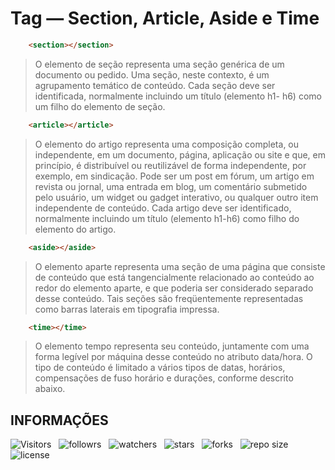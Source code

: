 <!-- TITLE -->
# Tag — Section, Article, Aside e Time

```html
    <section></section>
```

> O elemento de seção representa uma seção genérica de um documento ou pedido. Uma seção, neste contexto, é um agrupamento temático de conteúdo. Cada seção deve ser identificada, normalmente incluindo um título (elemento h1- h6) como um filho do elemento de seção.

```html
    <article></article>
```

> O elemento do artigo representa uma composição completa, ou independente, em um documento, página, aplicação ou site e que, em princípio, é distribuível ou reutilizável de forma independente, por exemplo, em sindicação. Pode ser um post em fórum, um artigo em revista ou jornal, uma entrada em blog, um comentário submetido pelo usuário, um widget ou gadget interativo, ou qualquer outro item independente de conteúdo. Cada artigo deve ser identificado, normalmente incluindo um título (elemento h1-h6) como filho do elemento do artigo.

```html
    <aside></aside>
```

> O elemento aparte representa uma seção de uma página que consiste de conteúdo que está tangencialmente relacionado ao conteúdo ao redor do elemento aparte, e que poderia ser considerado separado desse conteúdo. Tais seções são freqüentemente representadas como barras laterais em tipografia impressa.

```html
    <time></time>
```

> O elemento tempo representa seu conteúdo, juntamente com uma forma legível por máquina desse conteúdo no atributo data/hora. O tipo de conteúdo é limitado a vários tipos de datas, horários, compensações de fuso horário e durações, conforme descrito abaixo.

<!-- TABLE OF CONTENTS -->
<!-- ## TABELA DE CONTEÚDO -->

<!-- * [Vista por cima](#vista-por-cima) -->
<!--  * [Foto da tela](#foto-da-tela) -->
<!--  * [Links](#links) -->
<!-- * [Meu processo](#meu-processo) -->
<!--  * [Contruido com](#construido-com) -->
<!--  * [O que aprendi](#o-que-aprendi) -->
<!--  * [Desenvolvimento contínuo](#desenvolvimento-contínuo) -->
<!--  * [Recusos úteis](#recursos-úteis) -->
<!-- * [Autor](#autor) -->
<!-- * [Agradecimentos](#agradecimentos) -->
<!-- * [Informações](#informações) -->

<!-- OVERVIEW -->
<!-- ## VISTA POR CIMA -->

<!-- SCREENSHOT -->
<!-- ### FOTO DA TELA -->

<!-- LINKS -->
<!-- ### LINKS -->

<!-- MY PROCESS -->
<!-- ## MEU PROCESSO -->

<!-- BUILT WITH -->
<!-- ### CONSTRUIDO COM -->

<!-- WHAT I LEARNED -->
<!-- ### O QUE APRENDI -->

<!-- CONTINUED DEVELOPMENT -->
<!-- ### DESENVOLVIMENTO CONTÍNUO -->

<!-- USEFUL RESOURCES -->
<!-- ### RECURSOS ÚTEIS -->

<!-- AUTHOR -->
<!-- ## AUTOR -->

<!-- ACKNOWLEDGMENTS -->
<!-- ## AGRADECIMENTOS -->

<!-- INFORMATION -->
## INFORMAÇÕES

![Visitors](https://api.visitorbadge.io/api/visitors?path=Devsgeeknerd%2F&label=Visitantes&labelColor=%23f9e64f&countColor=%23008000&style=plastic "Total de Visitas")
&nbsp;
![followrs](https://img.shields.io/github/followers/Devsgeeknerd?style=plastic&label=SEGUIDORES&labelColor=f9e64f "Total de Seguidores")
&nbsp;
![watchers](https://img.shields.io/github/watchers/Devsgeeknerd/?style=plastic&label=OBSERVADORES&labelColor=f9e64f "Total de Observadores")
&nbsp;
![stars](https://img.shields.io/github/stars/Devsgeeknerd/?style=plastic&label=ESTRELAS&labelColor=f9e64f "Total de Estrelas Recebidas")
&nbsp;
![forks](https://img.shields.io/github/forks/Devsgeeknerd/?style=plastic&label=BIFURCAÇÕES&labelColor=f9e64f "Total de Bifurcações")
&nbsp;
![repo size](https://img.shields.io/github/repo-size/Devsgeeknerd/?style=plastic&label=TAMANHO&labelColor=f9e64f "Tamanho do Repositório")
&nbsp;
![license](https://img.shields.io/github/license/Devsgeeknerd/?style=plastic&label=LICENÇA&labelColor=f9e64f "Licença do Repositório")
